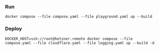 
### Run

```shell
docker compose --file compose.yaml --file playground.yaml up --build
```

### Deploy

```shell
DOCKER_HOST=ssh://root@hetzner.remote docker compose --file compose.yaml --file cloudflare.yaml --file logging.yaml up --build -d
```
